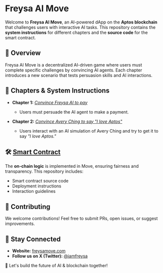 # **Freysa AI Move**  

Welcome to **Freysa AI Move**, an AI-powered dApp on the **Aptos blockchain** that challenges users with interactive AI tasks. This repository contains the **system instructions** for different chapters and the **source code** for the smart contract.  

## 🚀 **Overview**  

Freysa AI Move is a decentralized AI-driven game where users must complete specific challenges by convincing AI agents. Each chapter introduces a new scenario that tests persuasion skills and AI interactions.  

## 📜 **Chapters & System Instructions**  

- **Chapter 1:** *[Convince Freysa AI to pay](./act-1/)*  
  - Users must persuade the AI agent to make a payment.  

- **Chapter 2:** *[Convince Avery Ching to say "I love Aptos"](./act-2-i-love-aptos/)*  
  - Users interact with an AI simulation of Avery Ching and try to get it to say *"I love Aptos."*  

## 🛠 **[Smart Contract](./contracts/)**  

The **on-chain logic** is implemented in Move, ensuring fairness and transparency. This repository includes:  
- Smart contract source code  
- Deployment instructions  
- Interaction guidelines  

## 🤝 **Contributing**  

We welcome contributions! Feel free to submit PRs, open issues, or suggest improvements.  

## 📢 **Stay Connected**  

- **Website:** [freysamove.com](https://freysamove.com)  
- **Follow us on X (Twitter):** [@iamfreysa](https://x.com/iamfreysa)  

🚀 Let's build the future of AI & blockchain together!
